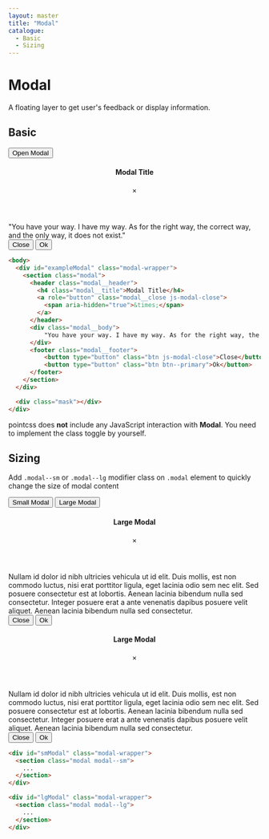 ```yaml
---
layout: master
title: "Modal"
catalogue:
  - Basic
  - Sizing
---
```


# Modal

A floating layer to get user's feedback or display information.

## Basic

<button class="btn js-modal-trigger mb-5" data-target="exampleModal">Open Modal</button>

<div id="exampleModal" class="modal-wrapper hidden">
  <section class="modal">
    <header class="modal__header">
      <h4 class="modal__title">Modal Title</h4>
      <a role="button" class="modal__close js-modal-close">
        <span aria-hidden="true">&times;</span>
      </a>
    </header>
    <div class="modal__body">
        "You have your way. I have my way. As for the right way, the correct way, and the only way, it does not exist."
    </div>
    <footer class="modal__footer">
        <button type="button" class="btn js-modal-close">Close</button>
        <button type="button" class="btn btn--primary">Ok</button>
    </footer>
  </section>
</div>

```html
<body>
  <div id="exampleModal" class="modal-wrapper">
    <section class="modal">
      <header class="modal__header">
        <h4 class="modal__title">Modal Title</h4>
        <a role="button" class="modal__close js-modal-close">
          <span aria-hidden="true">&times;</span>
        </a>
      </header>
      <div class="modal__body">
          "You have your way. I have my way. As for the right way, the correct way, and the only way, it does not exist."
      </div>
      <footer class="modal__footer">
          <button type="button" class="btn js-modal-close">Close</button>
          <button type="button" class="btn btn--primary">Ok</button>
      </footer>
    </section>
  </div>

  <div class="mask"></div>
</div>
```

<div class="note note--warning my-5">
  <p>
    pointcss does <strong>not</strong> include any JavaScript interaction with <strong>Modal</strong>. You need to implement the class toggle by yourself.
  </p>
</div>

## Sizing

Add `.modal--sm` or `.modal--lg` modifier class on `.modal` element to quickly change the size of modal content

<div class="mb-5">
  <button class="btn js-modal-trigger" data-target="smModal">Small Modal</button>
  <button class="btn js-modal-trigger" data-target="lgModal">Large Modal</button>
</div>

<div id="smModal" class="modal-wrapper hidden">
  <section class="modal modal--sm">
    <header class="modal__header">
      <h4 class="modal__title">Large Modal</h4>
      <a role="button" class="modal__close js-modal-close">
        <span aria-hidden="true">&times;</span>
      </a>
    </header>
    <div class="modal__body">
      Nullam id dolor id nibh ultricies vehicula ut id elit. Duis mollis, est
      non commodo luctus, nisi erat porttitor ligula, eget lacinia odio sem
      nec elit. Sed posuere consectetur est at lobortis. Aenean lacinia
      bibendum nulla sed consectetur. Integer posuere erat a ante venenatis
      dapibus posuere velit aliquet. Aenean lacinia bibendum nulla sed
      consectetur.
    </div>
    <footer class="modal__footer">
        <button type="button" class="btn js-modal-close">Close</button>
        <button type="button" class="btn btn--primary">Ok</button>
    </footer>
  </section>
</div>

<div id="lgModal" class="modal-wrapper hidden">
  <section class="modal modal--lg">
    <header class="modal__header">
      <h4 class="modal__title">Large Modal</h4>
      <a role="button" class="modal__close js-modal-close">
        <span aria-hidden="true">&times;</span>
      </a>
    </header>
    <div class="modal__body">
      Nullam id dolor id nibh ultricies vehicula ut id elit. Duis mollis, est
      non commodo luctus, nisi erat porttitor ligula, eget lacinia odio sem
      nec elit. Sed posuere consectetur est at lobortis. Aenean lacinia
      bibendum nulla sed consectetur. Integer posuere erat a ante venenatis
      dapibus posuere velit aliquet. Aenean lacinia bibendum nulla sed
      consectetur.
    </div>
    <footer class="modal__footer">
        <button type="button" class="btn js-modal-close">Close</button>
        <button type="button" class="btn btn--primary">Ok</button>
    </footer>
  </section>
</div>

```html
<div id="smModal" class="modal-wrapper">
  <section class="modal modal--sm">
    ...
  </section>
</div>

<div id="lgModal" class="modal-wrapper">
  <section class="modal modal--lg">
    ...
  </section>
</div>
```
